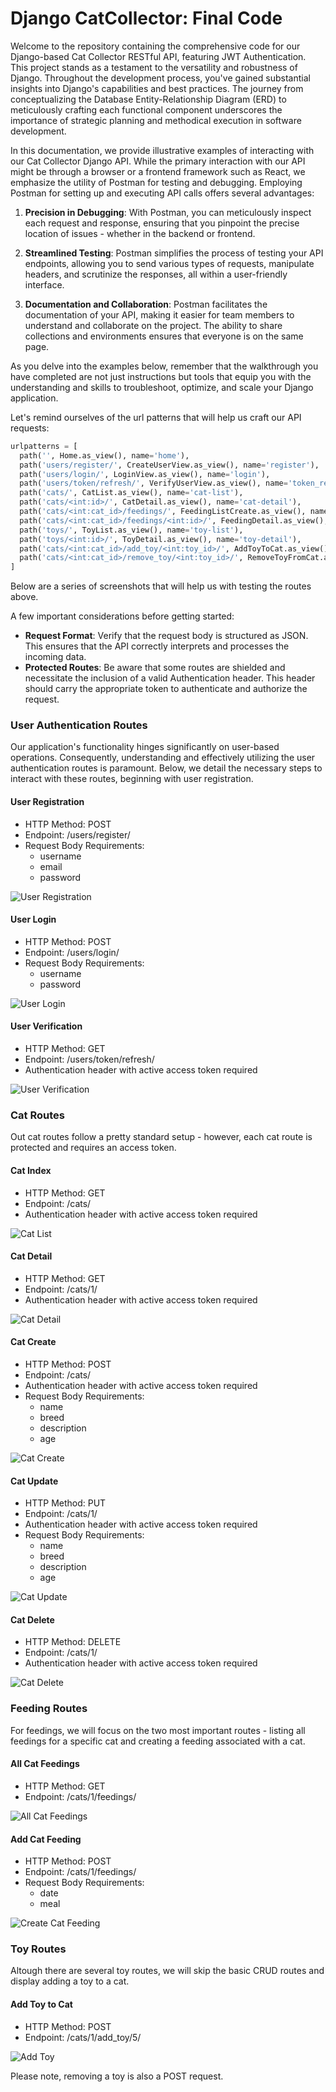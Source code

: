 # Django CatCollector: Final Code

Welcome to the repository containing the comprehensive code for our Django-based Cat Collector RESTful API, featuring JWT Authentication. This project stands as a testament to the versatility and robustness of Django. Throughout the development process, you've gained substantial insights into Django's capabilities and best practices. The journey from conceptualizing the Database Entity-Relationship Diagram (ERD) to meticulously crafting each functional component underscores the importance of strategic planning and methodical execution in software development.

In this documentation, we provide illustrative examples of interacting with our Cat Collector Django API. While the primary interaction with our API might be through a browser or a frontend framework such as React, we emphasize the utility of Postman for testing and debugging. Employing Postman for setting up and executing API calls offers several advantages:

1. **Precision in Debugging**: With Postman, you can meticulously inspect each request and response, ensuring that you pinpoint the precise location of issues - whether in the backend or frontend.

2. **Streamlined Testing**: Postman simplifies the process of testing your API endpoints, allowing you to send various types of requests, manipulate headers, and scrutinize the responses, all within a user-friendly interface.

3. **Documentation and Collaboration**: Postman facilitates the documentation of your API, making it easier for team members to understand and collaborate on the project. The ability to share collections and environments ensures that everyone is on the same page.

As you delve into the examples below, remember that the walkthrough you have completed are not just instructions but tools that equip you with the understanding and skills to troubleshoot, optimize, and scale your Django application.

Let's remind ourselves of the url patterns that will help us craft our API requests:

```python
urlpatterns = [
  path('', Home.as_view(), name='home'),
  path('users/register/', CreateUserView.as_view(), name='register'),
  path('users/login/', LoginView.as_view(), name='login'),
  path('users/token/refresh/', VerifyUserView.as_view(), name='token_refresh'),
  path('cats/', CatList.as_view(), name='cat-list'),
  path('cats/<int:id>/', CatDetail.as_view(), name='cat-detail'),
  path('cats/<int:cat_id>/feedings/', FeedingListCreate.as_view(), name='feeding-list-create'),
  path('cats/<int:cat_id>/feedings/<int:id>/', FeedingDetail.as_view(), name='feeding-detail'),
  path('toys/', ToyList.as_view(), name='toy-list'),
  path('toys/<int:id>/', ToyDetail.as_view(), name='toy-detail'),
  path('cats/<int:cat_id>/add_toy/<int:toy_id>/', AddToyToCat.as_view(), name='add-toy-to-cat'),
  path('cats/<int:cat_id>/remove_toy/<int:toy_id>/', RemoveToyFromCat.as_view(), name='remove-toy-from-cat'),
]
```

Below are a series of screenshots that will help us with testing the routes above.

A few important considerations before getting started:

- **Request Format**: Verify that the request body is structured as JSON. This ensures that the API correctly interprets and processes the incoming data.
- **Protected Routes**: Be aware that some routes are shielded and necessitate the inclusion of a valid Authentication header. This header should carry the appropriate token to authenticate and authorize the request.

### User Authentication Routes

Our application's functionality hinges significantly on user-based operations. Consequently, understanding and effectively utilizing the user authentication routes is paramount. Below, we detail the necessary steps to interact with these routes, beginning with user registration.

#### User Registration
- HTTP Method: POST
- Endpoint: /users/register/
- Request Body Requirements:
  - username
  - email
  - password

![User Registration](./postman_requests/user_registration.png)

#### User Login

- HTTP Method: POST
- Endpoint: /users/login/
- Request Body Requirements:
  - username
  - password

![User Login](./postman_requests/user_login.png)

#### User Verification

- HTTP Method: GET
- Endpoint: /users/token/refresh/
- Authentication header with active access token required 

![User Verification](./postman_requests/user_verification.png)

### Cat Routes

Out cat routes follow a pretty standard setup - however, each cat route is protected and requires an access token.

#### Cat Index

- HTTP Method: GET
- Endpoint: /cats/
- Authentication header with active access token required

![Cat List](./postman_requests/get_cats.png)

#### Cat Detail

- HTTP Method: GET
- Endpoint: /cats/1/
- Authentication header with active access token required

![Cat Detail](./postman_requests/get_cat.png)

#### Cat Create

- HTTP Method: POST
- Endpoint: /cats/
- Authentication header with active access token required
- Request Body Requirements:
  - name
  - breed
  - description
  - age

![Cat Create](./postman_requests/cat_create.png)

#### Cat Update

- HTTP Method: PUT
- Endpoint: /cats/1/
- Authentication header with active access token required
- Request Body Requirements:
  - name
  - breed
  - description
  - age

![Cat Update](./postman_requests/update_cat.png)

#### Cat Delete

- HTTP Method: DELETE
- Endpoint: /cats/1/
- Authentication header with active access token required

![Cat Delete](./postman_requests/delete_cat.png)

### Feeding Routes
For feedings, we will focus on the two most important routes - listing all feedings for a specific cat and creating a feeding associated with a cat.

#### All Cat Feedings

- HTTP Method: GET
- Endpoint: /cats/1/feedings/

![All Cat Feedings](./postman_requests/get_cat_feedings.png)

#### Add Cat Feeding

- HTTP Method: POST
- Endpoint: /cats/1/feedings/
- Request Body Requirements:
  - date
  - meal

![Create Cat Feeding](./postman_requests/feed_cat.png)

### Toy Routes

Altough there are several toy routes, we will skip the basic CRUD routes and display adding a toy to a cat.

#### Add Toy to Cat

- HTTP Method: POST
- Endpoint: /cats/1/add_toy/5/

![Add Toy](./postman_requests/add_toy_to_cat.png)

Please note, removing a toy is also a POST request.